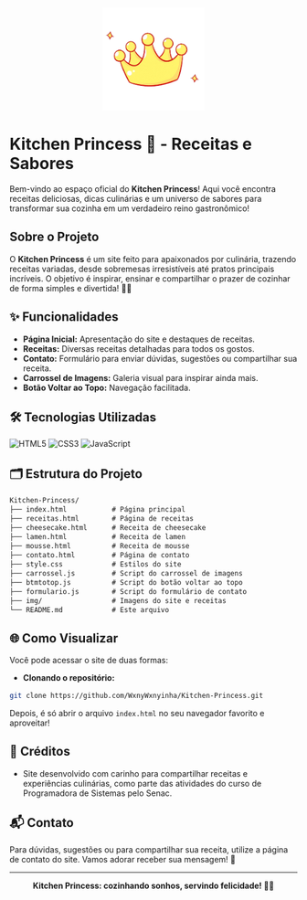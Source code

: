 
<div align="center">
	<img src="img/img1.png" alt="Logo Kitchen Princess" width="180"/>
</div>

# Kitchen Princess 🍰 - Receitas e Sabores

Bem-vindo ao espaço oficial do **Kitchen Princess**!
Aqui você encontra receitas deliciosas, dicas culinárias e um universo de sabores para transformar sua cozinha em um verdadeiro reino gastronômico!


## Sobre o Projeto
O **Kitchen Princess** é um site feito para apaixonados por culinária, trazendo receitas variadas, desde sobremesas irresistíveis até pratos principais incríveis. O objetivo é inspirar, ensinar e compartilhar o prazer de cozinhar de forma simples e divertida! 🍳✨

## ✨ Funcionalidades
- **Página Inicial:** Apresentação do site e destaques de receitas.
- **Receitas:** Diversas receitas detalhadas para todos os gostos.
- **Contato:** Formulário para enviar dúvidas, sugestões ou compartilhar sua receita.
- **Carrossel de Imagens:** Galeria visual para inspirar ainda mais.
- **Botão Voltar ao Topo:** Navegação facilitada.


## 🛠️ Tecnologias Utilizadas

![HTML5](https://img.shields.io/badge/HTML5-E34F26?style=for-the-badge&logo=html5&logoColor=fff)
![CSS3](https://img.shields.io/badge/CSS3-1572B6?style=for-the-badge&logo=css3&logoColor=fff)
![JavaScript](https://img.shields.io/badge/JavaScript-F7DF1E?style=for-the-badge&logo=javascript&logoColor=222)


## 🗂️ Estrutura do Projeto

```
Kitchen-Princess/
├── index.html           # Página principal
├── receitas.html        # Página de receitas
├── cheesecake.html      # Receita de cheesecake
├── lamen.html           # Receita de lamen
├── mousse.html          # Receita de mousse
├── contato.html         # Página de contato
├── style.css            # Estilos do site
├── carrossel.js         # Script do carrossel de imagens
├── btmtotop.js          # Script do botão voltar ao topo
├── formulario.js        # Script do formulário de contato
├── img/                 # Imagens do site e receitas
└── README.md            # Este arquivo
```


## 🌐 Como Visualizar

Você pode acessar o site de duas formas:

- **Clonando o repositório:**

```bash
git clone https://github.com/WxnyWxnyinha/Kitchen-Princess.git
```
Depois, é só abrir o arquivo `index.html` no seu navegador favorito e aproveitar!


## 🎀 Créditos

- Site desenvolvido com carinho para compartilhar receitas e experiências culinárias, como parte das atividades do curso de Programadora de Sistemas pelo Senac.


## 📬 Contato
Para dúvidas, sugestões ou para compartilhar sua receita, utilize a página de contato do site. Vamos adorar receber sua mensagem! 💌

---
<div align="center">
	<b>Kitchen Princess: cozinhando sonhos, servindo felicidade! 🍰✨</b>
</div>
